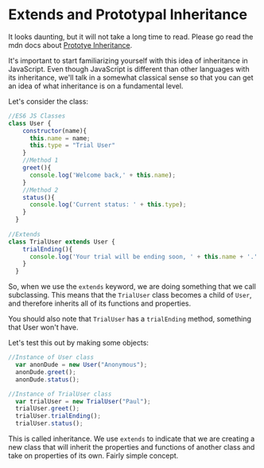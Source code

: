 # Extends and Prototypal Inheritance

It looks daunting, but it will not take a long time to read. Please go read the mdn docs about [Prototye Inheritance](https://developer.mozilla.org/en-US/docs/Web/JavaScript/Inheritance_and_the_prototype_chain).

It's important to start familiarizing yourself with this idea of inheritance in JavaScript. Even though JavaScript is different than other languages with its inheritance, we'll talk in a somewhat classical sense so that you can get an idea of what inheritance is on a fundamental level.

Let's consider the class:

```js
//ES6 JS Classes
class User {
    constructor(name){
      this.name = name;
      this.type = "Trial User"
    }
    //Method 1
    greet(){
      console.log('Welcome back,' + this.name);
    }
    //Method 2
    status(){
      console.log('Current status: ' + this.type);
    }
  }
  
//Extends
class TrialUser extends User {
    trialEnding(){
      console.log('Your trial will be ending soon, ' + this.name + '.' + ' Would you like to join our program?');
    }
  }
```

So, when we use the `extends` keyword, we are doing something that we call subclassing. This means that the `TrialUser` class becomes a child of `User`, and therefore inherits all of its functions and properties. 

You should also note that `TrialUser` has a `trialEnding` method, something that User won't have. 

Let's test this out by making some objects:


```js  
//Instance of User class
  var anonDude = new User("Anonymous");
  anonDude.greet();
  anonDude.status();

//Instance of TrialUser class
  var trialUser = new TrialUser("Paul");
  trialUser.greet();
  trialUser.trialEnding();
  trialUser.status();

```

This is called inheritance. We use `extends` to indicate that we are creating a new class that will inherit the properties and functions of another class and take on properties of its own. Fairly simple concept. 